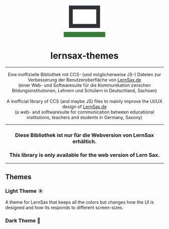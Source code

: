 <p align="center">
<img src="./lernsax_icon/lernsax_favicon_cut.bmp" height="100"/>
</p>
<h1 align="center">lernsax-themes</h1>

----
<p align="center">
Eine inoffizielle Bibliothek mit CCS- (und möglicherweise JS-) Dateien zur Verbesserung der Benutzeroberfläche von <a href="https://lernsax.de">LernSax.de</a>
<br/>
(einer Web- und Softwaresuite für die Kommunikation zwischen Bildungsinstitutionen, Lehrern und Schülern in Deutschland, Sachsen)
<br/>
<br/>
A inofficial library of CCS (and maybe JS) files to mainly improve the UI/UX design of <a href="https://lernsax.de">LernSax.de</a>
<br/>
(a web- and softwaresuite for communication between educational institutions, teachers and students in Germany, Saxony)
</p>

----

<h3 align="center"><strong>Diese Bibliothek ist nur für die Webversion von LernSax erhältich.</strong></h3>
<h3 align="center"><strong>This library is only available for the web version of Lern Sax.</strong></h3>

----

## Themes


### Light Theme :sunny:

A theme for LernSax that keeps all the colors but changes how the UI is designed and how its responds to different screen-sizes.

### Dark Theme :crescent_moon:



[//]: # (Media Links:)


[LernSaxIcon]: ./lernsax_icon/lernsax_favicon_cut.bmp